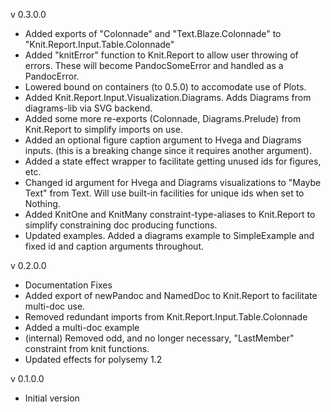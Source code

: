v 0.3.0.0 
* Added exports of "Colonnade" and "Text.Blaze.Colonnade" to "Knit.Report.Input.Table.Colonnade"
* Added "knitError" function to Knit.Report to allow user throwing of errors.  These will become PandocSomeError and handled as a PandocError.
* Lowered bound on containers (to 0.5.0) to accomodate use of Plots.
* Added Knit.Report.Input.Visualization.Diagrams.  Adds Diagrams from diagrams-lib via SVG backend.
* Added some more re-exports (Colonnade, Diagrams.Prelude) from Knit.Report to simplify imports on use.
* Added an optional figure caption argument to Hvega and Diagrams inputs. (this is a breaking change since it requires another argument).
* Added a state effect wrapper to facilitate getting unused ids for figures, etc.
* Changed id argument for Hvega and Diagrams visualizations to "Maybe Text" from Text.  Will use built-in facilities for unique ids when set to Nothing.
* Added KnitOne and KnitMany constraint-type-aliases to Knit.Report to simplify constraining doc producing functions.
* Updated examples.  Added a diagrams example to SimpleExample and fixed id and caption arguments throughout.

v 0.2.0.0
* Documentation Fixes
* Added export of newPandoc and NamedDoc to Knit.Report to facilitate multi-doc use.
* Removed redundant imports from Knit.Report.Input.Table.Colonnade
* Added a multi-doc example
* (internal) Removed odd, and no longer necessary, "LastMember" constraint from knit functions. 
* Updated effects for polysemy 1.2

v 0.1.0.0  
* Initial version


